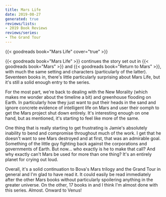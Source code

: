 ```yaml
---
title: Mars Life
date: 2019-08-27
generated: true
reviews/lists:
- 2019 Book Reviews
reviews/series:
- The Grand Tour
---
```

{{< goodreads book="Mars Life" cover="true" >}}

{{< goodreads book="Mars Life" >}} continues the story set out in {{< goodreads book="Mars" >}} and {{< goodreads book="Return to Mars" >}}, with much the same setting and characters (particularly of the latter). Seventeen books in, there's little particularly surprising about Mars Life, but it's still a solid enough entry to the series.  

For the most part, we're back to dealing with the New Morality (which makes me wonder about the timeline a bit) and greenhouse flooding on Earth. In particularly how they just want to put their heads in the sand and ignore concrete evidence of intelligent life on Mars and user their oomph to get the Mars project shut down entirely. It's interesting enough on one hand, but as mentioned, it's starting to feel like more of the same.  

<!--more-->

One thing that is really starting to get frustrating is Jamie's absolutely inability to bend and compromise throughout much of the work. I get that he doesn't want to see Mars destroyed and at first, that was an admirable goal. Something of the little guy fighting back against the corporations and governments of Earth. But now... who exactly is he to make that call? And why exactly can't Mars be used for more than one thing? It's an entirely planet for crying out loud.  

Overall, it's a solid continuation to Bova's Mars trilogy and the Grand Tour in general and I'm glad to have read it. It could easily be read immediately after the other Mars books without particularly spoilering anything in the greater universe. On the other, 17 books in and I think I'm almost done with this series. Almost. Onward to Venus!


